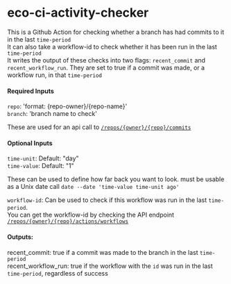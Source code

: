# eco-ci-activity-checker

This is a Github Action for checking whether a branch has had commits to it in the last `time-period`  
It can also take a workflow-id to check whether it has been run in the last `time-period`  
It writes the output of these checks into two flags: `recent_commit` and `recent_workflow_run`. They are set to true if a commit was made, or a workflow run, in that `time-period`

#### Required Inputs
`repo`: 'format: {repo-owner}/{repo-name}'  
`branch`: 'branch name to check'  

These are used for an api call to [`/repos/{owner}/{repo}/commits`](https://docs.github.com/en/rest/commits/commits?apiVersion=2022-11-28#list-commits)

#### Optional Inputs
`time-unit`: Default: "day"  
`time-value`: Default: "1"  

These can be used to define how far back you want to look. must be usable as a Unix date call
`date --date 'time-value time-unit ago'`

`workflow-id`: Can be used to check if this workflow was run in the last `time-period`.  
You can get the workflow-id by checking the API endpoint [`/repos/{owner}/{repo}/actions/workflows`](https://docs.github.com/en/rest/actions/workflows?apiVersion=2022-11-28#list-repository-workflows)

#### Outputs:
recent_commit: true if a commit was made to the branch in the last `time-period`  
recent_workflow_run: true if the workflow with the `id` was run in the last `time-period`, regardless of success
